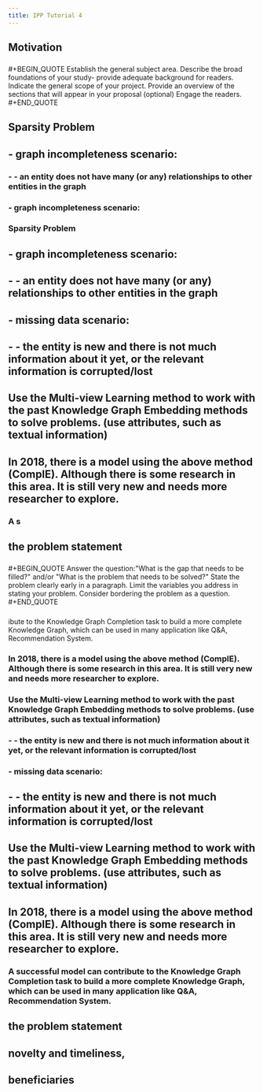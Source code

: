 ```yaml
---
title: IPP Tutorial 4
---
```


## Motivation
###
#+BEGIN_QUOTE
Establish the general subject area.
Describe the broad foundations of your study- provide adequate background for readers. Indicate the general scope of your project.
Provide an overview of the sections that will appear in your proposal (optional)
Engage the readers.
#+END_QUOTE
## Sparsity Problem
## - graph incompleteness scenario:
### - - an entity does not have many (or any) relationships to other entities in the graph
### - graph incompleteness scenario:
### Sparsity Problem
## - graph incompleteness scenario:
## - - an entity does not have many (or any) relationships to other entities in the graph
## - missing data scenario:
## - - the entity is new and there is not much information about it yet, or the relevant information is corrupted/lost
## Use the Multi-view Learning method to work with the past Knowledge Graph Embedding methods to solve problems. (use attributes, such as textual information)
## In 2018, there is a model using the above method (ComplE). Although there is some research in this area. It is still very new and needs more researcher to explore.
### A s
## the problem statement
###
#+BEGIN_QUOTE
 Answer the question:"What is the gap that needs to be filled?" and/or "What is the problem that needs to be solved?"
 State the problem clearly early in a paragraph.
 Limit the variables you address in stating your problem.
 Consider bordering the problem as a question.
#+END_QUOTE
###
ibute to the Knowledge Graph Completion task to build a more complete Knowledge Graph, which can be used in many application like Q&A, Recommendation System.
### In 2018, there is a model using the above method (ComplE). Although there is some research in this area. It is still very new and needs more researcher to explore.
### Use the Multi-view Learning method to work with the past Knowledge Graph Embedding methods to solve problems. (use attributes, such as textual information)
### - - the entity is new and there is not much information about it yet, or the relevant information is corrupted/lost
### - missing data scenario:
## - - the entity is new and there is not much information about it yet, or the relevant information is corrupted/lost
## Use the Multi-view Learning method to work with the past Knowledge Graph Embedding methods to solve problems. (use attributes, such as textual information)
## In 2018, there is a model using the above method (ComplE). Although there is some research in this area. It is still very new and needs more researcher to explore.
### A successful model can contribute to the Knowledge Graph Completion task to build a more complete Knowledge Graph, which can be used in many application like Q&A, Recommendation System.
## the problem statement
## novelty and timeliness,
## beneficiaries
